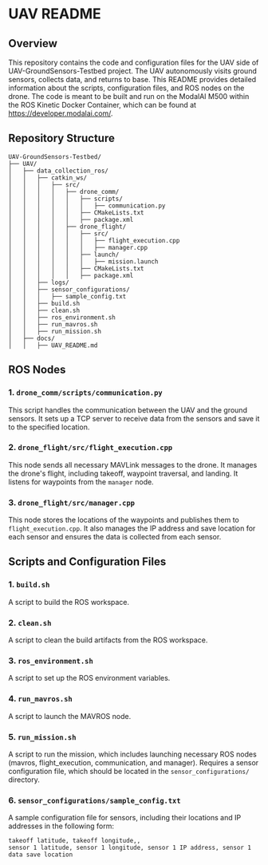 # UAV README
## Overview
This repository contains the code and configuration files for the UAV side of UAV-GroundSensors-Testbed project. The UAV autonomously visits ground sensors, collects data, and returns to base. This README provides detailed information about the scripts, configuration files, and ROS nodes on the drone. The code is meant to be built and run on the ModalAI M500 within the ROS Kinetic Docker Container, which can be found at https://developer.modalai.com/.

## Repository Structure
```plaintext
UAV-GroundSensors-Testbed/
├── UAV/
│   ├── data_collection_ros/
│   │   ├── catkin_ws/
│   │   │   ├── src/
│   │   │   │   ├── drone_comm/
│   │   │   │   │   ├── scripts/
│   │   │   │   │   │   ├── communication.py
│   │   │   │   │   ├── CMakeLists.txt
│   │   │   │   │   ├── package.xml
│   │   │   │   ├── drone_flight/
│   │   │   │   │   ├── src/
│   │   │   │   │   │   ├── flight_execution.cpp
│   │   │   │   │   │   ├── manager.cpp
│   │   │   │   │   ├── launch/
│   │   │   │   │   │   ├── mission.launch
│   │   │   │   │   ├── CMakeLists.txt
│   │   │   │   │   ├── package.xml
│   │   ├── logs/
│   │   ├── sensor_configurations/
│   │   │   ├── sample_config.txt
│   │   ├── build.sh
│   │   ├── clean.sh
│   │   ├── ros_environment.sh
│   │   ├── run_mavros.sh
│   │   ├── run_mission.sh
│   ├── docs/
│   │   ├── UAV_README.md
```

## ROS Nodes

### 1. `drone_comm/scripts/communication.py`
This script handles the communication between the UAV and the ground sensors. It sets up a TCP server to receive data from the sensors and save it to the specified location.

### 2. `drone_flight/src/flight_execution.cpp`
This node sends all necessary MAVLink messages to the drone. It manages the drone's flight, including takeoff, waypoint traversal, and landing. It listens for waypoints from the `manager` node.

### 3. `drone_flight/src/manager.cpp`
This node stores the locations of the waypoints and publishes them to `flight_execution.cpp`. It also manages the IP address and save location for each sensor and ensures the data is collected from each sensor.

## Scripts and Configuration Files

### 1. `build.sh`
A script to build the ROS workspace.

### 2. `clean.sh`
A script to clean the build artifacts from the ROS workspace.

### 3. `ros_environment.sh`
A script to set up the ROS environment variables.

### 4. `run_mavros.sh`
A script to launch the MAVROS node.

### 5. `run_mission.sh`
A script to run the mission, which includes launching necessary ROS nodes (mavros, flight_execution, communication, and manager). Requires a sensor configuration file, which should be located in the `sensor_configurations/` directory.

### 6. `sensor_configurations/sample_config.txt`
A sample configuration file for sensors, including their locations and IP addresses in the following form:
```plaintext
takeoff latitude, takeoff longitude,,
sensor 1 latitude, sensor 1 longitude, sensor 1 IP address, sensor 1 data save location

